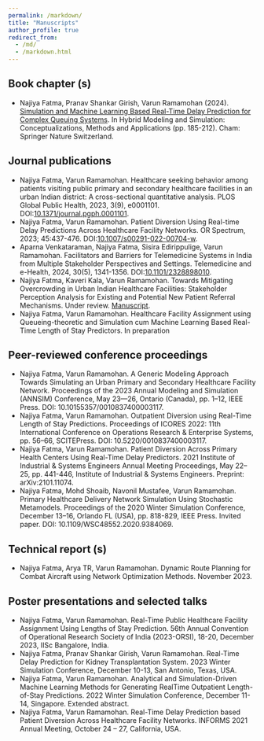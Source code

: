 ```yaml
---
permalink: /markdown/
title: "Manuscripts"
author_profile: true
redirect_from: 
  - /md/
  - /markdown.html
---
```


## Book chapter (s)

* Najiya Fatma, Pranav Shankar Girish, Varun Ramamohan (2024). [Simulation and Machine Learning Based Real-Time Delay Prediction for Complex Queuing Systems](https://najiyafatma.github.io/files/Book%20chapter1.pdf). In Hybrid Modeling and Simulation: Conceptualizations, Methods and Applications (pp. 185-212). Cham: Springer Nature Switzerland.

## Journal publications

* Najiya Fatma, Varun Ramamohan. Healthcare seeking behavior among patients visiting public primary and secondary healthcare facilities in an urban Indian district: A cross-sectional quantitative analysis. PLOS Global Public Health, 2023, 3(9), e0001101. DOI:[10.1371/journal.pgph.0001101](https://journals.plos.org/globalpublichealth/article?id=10.1371/journal.pgph.0001101).
* Najiya Fatma, Varun Ramamohan. Patient Diversion Using Real-time Delay Predictions Across Healthcare Facility Networks. OR Spectrum, 2023; 45:437-476. DOI:[10.1007/s00291-022-00704-w](https://link.springer.com/article/10.1007/s00291-022-00704-w).
* Aparna Venkataraman, Najiya Fatma, Sisira Edirippulige, Varun Ramamohan. Facilitators and Barriers for Telemedicine Systems in India from Multiple Stakeholder Perspectives and Settings. Telemedicine and e-Health, 2024, 30(5), 1341-1356. DOI:[10.1101/2328898010](https://www.liebertpub.com/doi/abs/10.1089/tmj.2023.0297).
* Najiya Fatma, Kaveri Kala, Varun Ramamohan. Towards Mitigating Overcrowding in Urban Indian Healthcare Facilities: Stakeholder Perception Analysis for Existing and Potential New Patient Referral Mechanisms. Under review. [Manuscript](https://web.iitd.ac.in/~mez188287/JPM.pdf).
* Najiya Fatma, Varun Ramamohan. Healthcare Facility Assignment using Queueing-theoretic and Simulation cum Machine Learning Based Real-Time Length of Stay Predictors. In preparation

## Peer-reviewed conference proceedings

 * Najiya Fatma, Varun Ramamohan. A Generic Modeling Approach Towards Simulating an Urban Primary and Secondary Healthcare Facility Network. Proceedings of the 2023 Annual Modeling and Simulation (ANNSIM) Conference, May 23—26, Ontario (Canada), pp. 1–12, IEEE Press. DOI: 10.10155357/0010837400003117.
 * Najiya Fatma, Varun Ramamohan. Outpatient Diversion using Real-Time Length of Stay Predictions. Proceedings of ICORES 2022: 11th International Conference on Operations Research & Enterprise Systems, pp. 56–66, SCITEPress. DOI: 10.5220/0010837400003117.
 * Najiya Fatma, Varun Ramamohan. Patient Diversion Across Primary Health Centers Using Real-Time Delay Predictors. 2021 Institute of Industrial & Systems Engineers Annual Meeting Proceedings, May 22–25, pp. 441-446, Institute of Industrial & Systems Engineers. Preprint: arXiv:2101.11074.
 * Najiya Fatma, Mohd Shoaib, Navonil Mustafee, Varun Ramamohan. Primary Healthcare Delivery Network Simulation Using Stochastic Metamodels. Proceedings of the 2020 Winter Simulation Conference, December 13–16, Orlando FL (USA), pp. 818-829, IEEE Press. Invited paper. DOI: 10.1109/WSC48552.2020.9384069.

## Technical report (s)

* Najiya Fatma, Arya TR, Varun Ramamohan. Dynamic Route Planning for Combat Aircraft using Network Optimization Methods. November 2023.

## Poster presentations and selected talks

* Najiya Fatma, Varun Ramamohan. Real-Time Public Healthcare Facility Assignment Using Lengths of Stay Prediction. 56th Annual Convention of Operational Research Society of India (2023-ORSI), 18-20, December 2023, IISc Bangalore, India.
* Najiya Fatma, Pranav Shankar Girish, Varun Ramamohan. Real-Time Delay Prediction for Kidney Transplantation System. 2023 Winter Simulation Conference, December 10-13, San Antonio, Texas, USA.
* Najiya Fatma, Varun Ramamohan. Analytical and Simulation-Driven Machine Learning Methods for Generating RealTime Outpatient Length-of-Stay Predictions. 2022 Winter Simulation Conference, December 11-14, Singapore. Extended abstract.
* Najiya Fatma, Varun Ramamohan. Real-Time Delay Prediction based Patient Diversion Across Healthcare Facility Networks. INFORMS 2021 Annual Meeting, October 24 – 27, California, USA.



